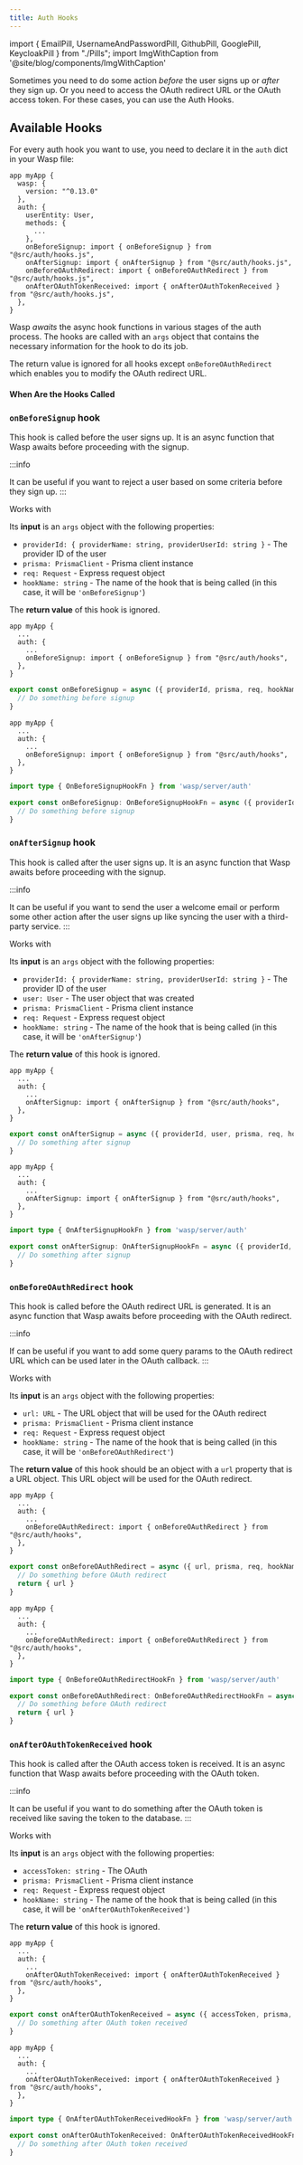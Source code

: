 ```yaml
---
title: Auth Hooks
---
```


import { EmailPill, UsernameAndPasswordPill, GithubPill, GooglePill, KeycloakPill } from "./Pills";
import ImgWithCaption from '@site/blog/components/ImgWithCaption'

Sometimes you need to do some action _before_ the user signs up or _after_ they sign up. Or you need to access the OAuth redirect URL or the OAuth access token. For these cases, you can use the Auth Hooks.

## Available Hooks

For every auth hook you want to use, you need to declare it in the `auth` dict in your Wasp file:

```wasp
app myApp {
  wasp: {
    version: "^0.13.0"
  },
  auth: {
    userEntity: User,
    methods: {
      ...
    },
    onBeforeSignup: import { onBeforeSignup } from "@src/auth/hooks.js",
    onAfterSignup: import { onAfterSignup } from "@src/auth/hooks.js",
    onBeforeOAuthRedirect: import { onBeforeOAuthRedirect } from "@src/auth/hooks.js",
    onAfterOAuthTokenReceived: import { onAfterOAuthTokenReceived } from "@src/auth/hooks.js",
  },
}
```

Wasp _awaits_ the async hook functions in various stages of the auth process. The hooks are called with an `args` object that contains the necessary information for the hook to do its job. 

The return value is ignored for all hooks except `onBeforeOAuthRedirect` which enables you to modify the OAuth redirect URL.

#### When Are the Hooks Called

<ImgWithCaption
  source="/img/auth-hooks/signup_flow_with_hooks.png"
  alt="Signup Flow with Hooks"
  caption="Signup Flow with Hooks"
/>

<ImgWithCaption
  source="/img/auth-hooks/oauth_flow_with_hooks.png"
  alt="OAuth Flow with Hooks"
  caption="OAuth Flow with Hooks"
/>



### `onBeforeSignup` hook


This hook is called before the user signs up. It is an async function that Wasp awaits before proceeding with the signup.


:::info

It can be useful if you want to reject a user based on some criteria before they sign up.
:::

Works with <EmailPill /> <UsernameAndPasswordPill /> <GithubPill /> <GooglePill /> <KeycloakPill />

Its **input** is an `args` object with the following properties:

- `providerId: { providerName: string, providerUserId: string }` - The provider ID of the user
- `prisma: PrismaClient` - Prisma client instance
- `req: Request` - Express request object
- `hookName: string` - The name of the hook that is being called (in this case, it will be `'onBeforeSignup'`)

The **return value** of this hook is ignored.

<Tabs groupId="js-ts">
<TabItem value="js" label="JavaScript">

```wasp title="main.wasp"
app myApp {
  ...
  auth: {
    ...
    onBeforeSignup: import { onBeforeSignup } from "@src/auth/hooks",
  },
}
```

```js title="src/auth/hooks.js"
export const onBeforeSignup = async ({ providerId, prisma, req, hookName }) => {
  // Do something before signup
}
```

</TabItem>
<TabItem value="ts" label="TypeScript">

```wasp title="main.wasp"
app myApp {
  ...
  auth: {
    ...
    onBeforeSignup: import { onBeforeSignup } from "@src/auth/hooks",
  },
}
```

```ts title="src/auth/hooks.ts"
import type { OnBeforeSignupHookFn } from 'wasp/server/auth'

export const onBeforeSignup: OnBeforeSignupHookFn = async ({ providerId, prisma, req, hookName }) => {
  // Do something before signup
}
```

</TabItem>
</Tabs>


### `onAfterSignup` hook


This hook is called after the user signs up. It is an async function that Wasp awaits before proceeding with the signup.

:::info

It can be useful if you want to send the user a welcome email or perform some other action after the user signs up like syncing the user with a third-party service.
:::

Works with <EmailPill /> <UsernameAndPasswordPill /> <GithubPill /> <GooglePill /> <KeycloakPill />

Its **input** is an `args` object with the following properties:
- `providerId: { providerName: string, providerUserId: string }` - The provider ID of the user
- `user: User` - The user object that was created
- `prisma: PrismaClient` - Prisma client instance
- `req: Request` - Express request object
- `hookName: string` - The name of the hook that is being called (in this case, it will be `'onAfterSignup'`)

The **return value** of this hook is ignored.

<Tabs groupId="js-ts">
<TabItem value="js" label="JavaScript">

```wasp title="main.wasp"
app myApp {
  ...
  auth: {
    ...
    onAfterSignup: import { onAfterSignup } from "@src/auth/hooks",
  },
}
```

```js title="src/auth/hooks.js"
export const onAfterSignup = async ({ providerId, user, prisma, req, hookName }) => {
  // Do something after signup
}
```

</TabItem>
<TabItem value="ts" label="TypeScript">

```wasp title="main.wasp"
app myApp {
  ...
  auth: {
    ...
    onAfterSignup: import { onAfterSignup } from "@src/auth/hooks",
  },
}
```

```ts title="src/auth/hooks.ts"
import type { OnAfterSignupHookFn } from 'wasp/server/auth'

export const onAfterSignup: OnAfterSignupHookFn = async ({ providerId, user, prisma, req, hookName }) => {
  // Do something after signup
}
```

</TabItem>
</Tabs>

### `onBeforeOAuthRedirect` hook


This hook is called before the OAuth redirect URL is generated. It is an async function that Wasp awaits before proceeding with the OAuth redirect.

:::info

If can be useful if you want to add some query params to the OAuth redirect URL which can be used later in the OAuth callback.
:::

Works with <GithubPill /> <GooglePill /> <KeycloakPill />

Its **input** is an `args` object with the following properties:
- `url: URL` - The URL object that will be used for the OAuth redirect
- `prisma: PrismaClient` - Prisma client instance
- `req: Request` - Express request object
- `hookName: string` - The name of the hook that is being called (in this case, it will be `'onBeforeOAuthRedirect'`)

The **return value** of this hook should be an object with a `url` property that is a URL object. This URL object will be used for the OAuth redirect.

<Tabs groupId="js-ts">
<TabItem value="js" label="JavaScript">

```wasp title="main.wasp"
app myApp {
  ...
  auth: {
    ...
    onBeforeOAuthRedirect: import { onBeforeOAuthRedirect } from "@src/auth/hooks",
  },
}
```

```js title="src/auth/hooks.js"
export const onBeforeOAuthRedirect = async ({ url, prisma, req, hookName }) => {
  // Do something before OAuth redirect
  return { url }
}
```

</TabItem>
<TabItem value="ts" label="TypeScript">

```wasp title="main.wasp"
app myApp {
  ...
  auth: {
    ...
    onBeforeOAuthRedirect: import { onBeforeOAuthRedirect } from "@src/auth/hooks",
  },
}
```

```ts title="src/auth/hooks.ts"
import type { OnBeforeOAuthRedirectHookFn } from 'wasp/server/auth'

export const onBeforeOAuthRedirect: OnBeforeOAuthRedirectHookFn = async ({ url, prisma, req, hookName }) => {
  // Do something before OAuth redirect
  return { url }
}
```

</TabItem>
</Tabs>

### `onAfterOAuthTokenReceived` hook


This hook is called after the OAuth access token is received. It is an async function that Wasp awaits before proceeding with the OAuth token.

:::info

It can be useful if you want to do something after the OAuth token is received like saving the token to the database.
:::

Works with <GithubPill /> <GooglePill /> <KeycloakPill />

Its **input** is an `args` object with the following properties:
- `accessToken: string` - The OAuth
- `prisma: PrismaClient` - Prisma client instance
- `req: Request` - Express request object
- `hookName: string` - The name of the hook that is being called (in this case, it will be `'onAfterOAuthTokenReceived'`)

The **return value** of this hook is ignored.

<Tabs groupId="js-ts">
<TabItem value="js" label="JavaScript">

```wasp title="main.wasp"
app myApp {
  ...
  auth: {
    ...
    onAfterOAuthTokenReceived: import { onAfterOAuthTokenReceived } from "@src/auth/hooks",
  },
}
```

```js title="src/auth/hooks.js"
export const onAfterOAuthTokenReceived = async ({ accessToken, prisma, req, hookName }) => {
  // Do something after OAuth token received
}
```

</TabItem>
<TabItem value="ts" label="TypeScript">

```wasp title="main.wasp"
app myApp {
  ...
  auth: {
    ...
    onAfterOAuthTokenReceived: import { onAfterOAuthTokenReceived } from "@src/auth/hooks",
  },
}
```

```ts title="src/auth/hooks.ts"
import type { OnAfterOAuthTokenReceivedHookFn } from 'wasp/server/auth'

export const onAfterOAuthTokenReceived: OnAfterOAuthTokenReceivedHookFn = async ({ accessToken, prisma, req, hookName }) => {
  // Do something after OAuth token received
}
```

</TabItem>
</Tabs>
